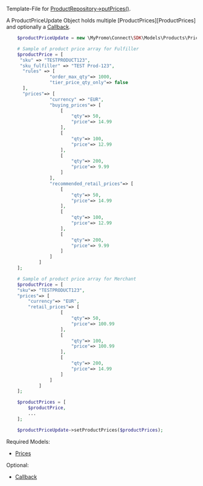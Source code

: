 Template-File for [ProductRepository->putPrices()][ProductRepository].

A ProductPriceUpdate Object holds multiple [ProductPrices][ProductPrices] and optionally a [Callback][Callback].

```php
    $productPriceUpdate = new \MyPromo\Connect\SDK\Models\Products\PriceUpdate();

    # Sample of product price array for Fulfiller
    $productPrice = [
     "sku" => "TESTPRODUCT123",
     "sku_fulfiller" => "TEST Prod-123",
      "rules" => [
                "order_max_qty"=> 1000,
                "tier_price_qty_only"=> false
      ],
      "prices"=> [
                "currency" => "EUR",
                "buying_prices"=> [
                    [
                        "qty"=> 50,
                        "price"=> 14.99
                    ],
                    [
                        "qty"=> 100,
                        "price"=> 12.99
                    ],
                    [
                        "qty"=> 200,
                        "price"=> 9.99
                    ]
                ],
                "recommended_retail_prices"=> [
                    [
                        "qty"=> 50,
                        "price"=> 14.99
                    ],
                    [
                        "qty"=> 100,
                        "price"=> 12.99
                    ],
                    [
                        "qty"=> 200,
                        "price"=> 9.99
                    ]
                ]
            ]
    ];

    # Sample of product price array for Merchant
    $productPrice = [
    "sku"=> "TESTPRODUCT123",
    "prices"=> [
        "currency"=> "EUR",
        "retail_prices"=> [
                    [
                        "qty"=> 50,
                        "price"=> 100.99
                    ],
                    [
                        "qty"=> 100,
                        "price"=> 100.99
                    ],
                    [
                        "qty"=> 200,
                        "price"=> 14.99
                    ]
                ]
            ]
    ];

    $productPrices = [
        $productPrice,
        ...
    ];

    $productPriceUpdate->setProductPrices($productPrices);
```

Required Models:

- [Prices][Prices]

Optional:

- [Callback][Callback]

[ProductRepository]: ../../Repositories/Products/ProductRepository.md

[Callback]: ../Callback.md

[Prices]: Prices.md
